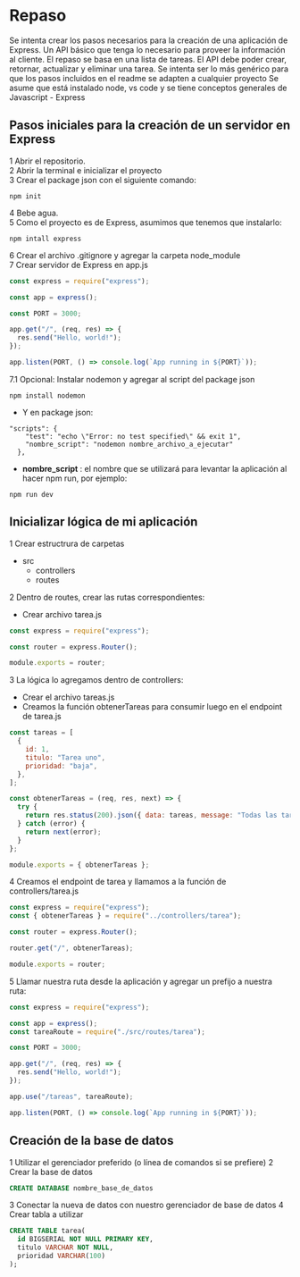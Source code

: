 # Repaso

Se intenta crear los pasos necesarios para la creación de una aplicación de Express.
Un API básico que tenga lo necesario para proveer la información al cliente.
El repaso se basa en una lista de tareas.
El API debe poder crear, retornar, actualizar y eliminar una tarea.
Se intenta ser lo más genérico para que los pasos incluidos en el readme se adapten a cualquier proyecto
Se asume que está instalado node, vs code y se tiene conceptos generales de Javascript - Express

## Pasos iniciales para la creación de un servidor en Express

1 Abrir el repositorio. <br>
2 Abrir la terminal e inicializar el proyecto <br>
3 Crear el package json con el siguiente comando:

```
npm init
```

4 Bebe agua. <br>
5 Como el proyecto es de Express, asumimos que tenemos que instalarlo:

```
npm intall express
```

6 Crear el archivo .gitignore y agregar la carpeta node_module<br>
7 Crear servidor de Express en app.js

```js
const express = require("express");

const app = express();

const PORT = 3000;

app.get("/", (req, res) => {
  res.send("Hello, world!");
});

app.listen(PORT, () => console.log(`App running in ${PORT}`));
```

7.1 Opcional: Instalar nodemon y agregar al script del package json

```
npm install nodemon
```

- Y en package json:

```
"scripts": {
    "test": "echo \"Error: no test specified\" && exit 1",
    "nombre_script": "nodemon nombre_archivo_a_ejecutar"
  },
```

- **nombre_script** : el nombre que se utilizará para levantar la aplicación al hacer npm run, por ejemplo:

```
npm run dev
```

## Inicializar lógica de mi aplicación

1 Crear estructrura de carpetas

- src
  - controllers
  - routes

2 Dentro de routes, crear las rutas correspondientes:

- Crear archivo tarea.js

```js
const express = require("express");

const router = express.Router();

module.exports = router;
```

3 La lógica lo agregamos dentro de controllers:

- Crear el archivo tareas.js
- Creamos la función obtenerTareas para consumir luego en el endpoint de tarea.js

```js
const tareas = [
  {
    id: 1,
    titulo: "Tarea uno",
    prioridad: "baja",
  },
];

const obtenerTareas = (req, res, next) => {
  try {
    return res.status(200).json({ data: tareas, message: "Todas las tareas" });
  } catch (error) {
    return next(error);
  }
};

module.exports = { obtenerTareas };
```

4 Creamos el endpoint de tarea y llamamos a la función de controllers/tarea.js

```js
const express = require("express");
const { obtenerTareas } = require("../controllers/tarea");

const router = express.Router();

router.get("/", obtenerTareas);

module.exports = router;
```

5 Llamar nuestra ruta desde la aplicación y agregar un prefijo a nuestra ruta:

```js
const express = require("express");

const app = express();
const tareaRoute = require("./src/routes/tarea");

const PORT = 3000;

app.get("/", (req, res) => {
  res.send("Hello, world!");
});

app.use("/tareas", tareaRoute);

app.listen(PORT, () => console.log(`App running in ${PORT}`));
```

## Creación de la base de datos

1 Utilizar el gerenciador preferido (o línea de comandos si se prefiere)
2 Crear la base de datos

```sql
CREATE DATABASE nombre_base_de_datos
```

3 Conectar la nueva de datos con nuestro gerenciador de base de datos
4 Crear tabla a utilizar

```sql
CREATE TABLE tarea(
  id BIGSERIAL NOT NULL PRIMARY KEY,
  titulo VARCHAR NOT NULL,
  prioridad VARCHAR(100)
);
```

##
